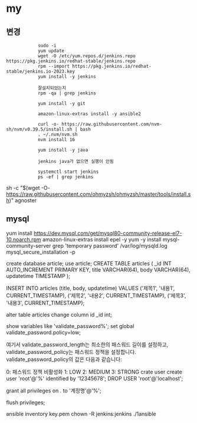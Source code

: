 # my
## 변경
                sudo -i
                yum update
                wget -O /etc/yum.repos.d/jenkins.repo https://pkg.jenkins.io/redhat-stable/jenkins.repo
                rpm --import https://pkg.jenkins.io/redhat-stable/jenkins.io-2023.key
                yum install -y jenkins

                잘설치되었는지
                rpm -qa | grep jenkins

                yum install -y git

                amazon-linux-extras install -y ansible2

                curl -o- https://raw.githubusercontent.com/nvm-sh/nvm/v0.39.5/install.sh | bash
                . ~/.nvm/nvm.sh
                nvm install 16

                yum install -y java

                jenkins java가 없으면 실행이 안됨

                systemctl start jenkins
                ps -ef | grep jenkins

sh -c "$(wget -O- https://raw.githubusercontent.com/ohmyzsh/ohmyzsh/master/tools/install.sh)"
agnoster

## mysql

yum install https://dev.mysql.com/get/mysql80-community-release-el7-10.noarch.rpm
amazon-linux-extras install epel -y
yum -y install mysql-community-server
grep 'temporary password' /var/log/mysqld.log
mysql_secure_installation -p

create database article;
use article;
CREATE TABLE articles (
\_id INT AUTO_INCREMENT PRIMARY KEY,
title VARCHAR(64),
body VARCHAR(64),
updatetime TIMESTAMP
);

INSERT INTO articles (title, body, updatetime) VALUES
('제목1', '내용1', CURRENT_TIMESTAMP),
('제목2', '내용2', CURRENT_TIMESTAMP),
('제목3', '내용3', CURRENT_TIMESTAMP);

alter table articles change column id \_id int;

show variables like 'validate_password%';
set global validate_password.policy=low;

여기서 validate_password_length는 최소한의 패스워드 길이를 설정하고, validate_password_policy는 패스워드 정책을 설정합니다. validate_password_policy의 값은 다음과 같습니다:

0: 패스워드 정책 비활성화
1: LOW
2: MEDIUM
3: STRONG
crate user
create user 'root'@'%' identified by '12345678';
DROP USER 'root'@'localhost';

grant all privileges on _._ to '계정명'@'%';

flush privileges;

ansible inventory key.pem chown -R jenkins:jenkins ./1ansible
